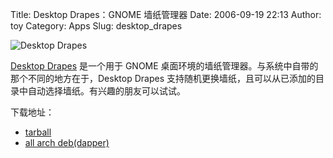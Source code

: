 Title: Desktop Drapes：GNOME 墙纸管理器
Date: 2006-09-19 22:13
Author: toy
Category: Apps
Slug: desktop_drapes

![Desktop Drapes](http://i.linuxtoy.org/i/drapes.png)

[Desktop Drapes](http://drapes.mindtouchsoftware.com) 是一个用于 GNOME
桌面环境的墙纸管理器。与系统中自带的那个不同的地方在于，Desktop Drapes
支持随机更换墙纸，且可以从已添加的目录中自动选择墙纸。有兴趣的朋友可以试试。

下载地址：

-   [tarball](http://drapes.mindtouchsoftware.com/release/0.4/drapes-0.4.97.tar.gz)
-   [all arch
    deb(dapper)](http://drapes.mindtouchsoftware.com/release/0.4/drapes_0.4.97_all.deb)


